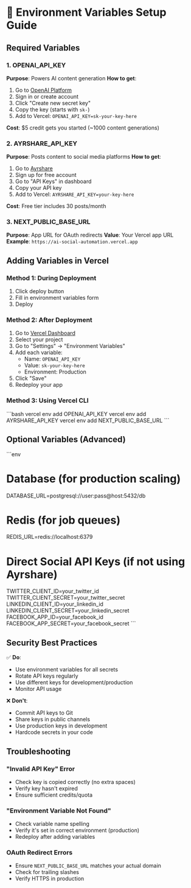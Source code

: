 # 🔐 Environment Variables Setup Guide

## Required Variables

### 1. OPENAI_API_KEY
**Purpose**: Powers AI content generation
**How to get**:
1. Go to [OpenAI Platform](https://platform.openai.com/api-keys)
2. Sign in or create account
3. Click "Create new secret key"
4. Copy the key (starts with `sk-`)
5. Add to Vercel: `OPENAI_API_KEY=sk-your-key-here`

**Cost**: $5 credit gets you started (~1000 content generations)

### 2. AYRSHARE_API_KEY
**Purpose**: Posts content to social media platforms
**How to get**:
1. Go to [Ayrshare](https://app.ayrshare.com)
2. Sign up for free account
3. Go to "API Keys" in dashboard
4. Copy your API key
5. Add to Vercel: `AYRSHARE_API_KEY=your-key-here`

**Cost**: Free tier includes 30 posts/month

### 3. NEXT_PUBLIC_BASE_URL
**Purpose**: App URL for OAuth redirects
**Value**: Your Vercel app URL
**Example**: `https://ai-social-automation.vercel.app`

## Adding Variables in Vercel

### Method 1: During Deployment
1. Click deploy button
2. Fill in environment variables form
3. Deploy

### Method 2: After Deployment
1. Go to [Vercel Dashboard](https://vercel.com/dashboard)
2. Select your project
3. Go to "Settings" → "Environment Variables"
4. Add each variable:
   - Name: `OPENAI_API_KEY`
   - Value: `sk-your-key-here`
   - Environment: Production
5. Click "Save"
6. Redeploy your app

### Method 3: Using Vercel CLI
\`\`\`bash
vercel env add OPENAI_API_KEY
vercel env add AYRSHARE_API_KEY
vercel env add NEXT_PUBLIC_BASE_URL
\`\`\`

## Optional Variables (Advanced)

\`\`\`env
# Database (for production scaling)
DATABASE_URL=postgresql://user:pass@host:5432/db

# Redis (for job queues)
REDIS_URL=redis://localhost:6379

# Direct Social API Keys (if not using Ayrshare)
TWITTER_CLIENT_ID=your_twitter_id
TWITTER_CLIENT_SECRET=your_twitter_secret
LINKEDIN_CLIENT_ID=your_linkedin_id
LINKEDIN_CLIENT_SECRET=your_linkedin_secret
FACEBOOK_APP_ID=your_facebook_id
FACEBOOK_APP_SECRET=your_facebook_secret
\`\`\`

## Security Best Practices

✅ **Do**:
- Use environment variables for all secrets
- Rotate API keys regularly
- Use different keys for development/production
- Monitor API usage

❌ **Don't**:
- Commit API keys to Git
- Share keys in public channels
- Use production keys in development
- Hardcode secrets in your code

## Troubleshooting

### "Invalid API Key" Error
- Check key is copied correctly (no extra spaces)
- Verify key hasn't expired
- Ensure sufficient credits/quota

### "Environment Variable Not Found"
- Check variable name spelling
- Verify it's set in correct environment (production)
- Redeploy after adding variables

### OAuth Redirect Errors
- Ensure `NEXT_PUBLIC_BASE_URL` matches your actual domain
- Check for trailing slashes
- Verify HTTPS in production
